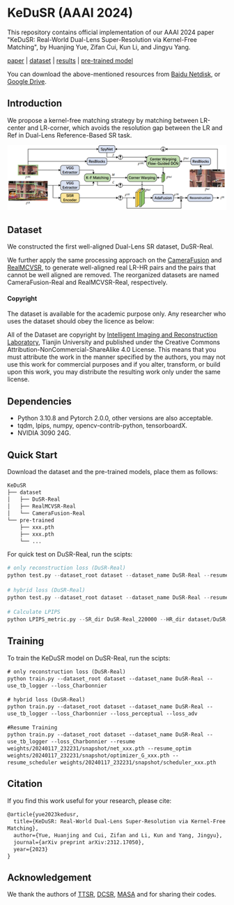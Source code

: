 # KeDuSR (AAAI 2024)
This repository contains official implementation of our AAAI 2024 paper "KeDuSR: Real-World Dual-Lens Super-Resolution via Kernel-Free Matching", by Huanjing Yue, Zifan Cui, Kun Li, and Jingyu Yang.

[paper](https://arxiv.org/abs/2312.17050) | [dataset](https://drive.google.com/file/d/1ByX75-wKriw7a8PBwhUwllcXn2891eqi/view?usp=sharing) | [results](https://drive.google.com/file/d/1SFL7cO_22pSiYDS070gxkpClb6Vg2NPk/view?usp=sharing) | [pre-trained model](https://drive.google.com/file/d/1qpGaIZwh82veJhDHEZGj_dcZv2ao7y6Q/view?usp=sharing)

You can download the above-mentioned resources from [Baidu Netdisk](https://pan.baidu.com/share/init?surl=4bAHsejE1hUAc2ubppqFwQ&pwd=jnjy), or [Google Drive](https://drive.google.com/drive/folders/1kmPrDCNG_F9X9iDhmD4VVIWAeJH6JW1b?usp=sharing). 

## Introduction
We propose a kernel-free matching strategy by matching between LR-center and LR-corner, which avoids the resolution gap between the LR and Ref in Dual-Lens Reference-Based SR task.

![KeDuSR](pics/KeDuSR.png)

## Dataset

We constructed the first well-aligned Dual-Lens SR dataset, DuSR-Real.

We further apply the same processing approach on the [CameraFusion](https://github.com/Tengfei-Wang/DCSR/tree/master) and [RealMCVSR](https://github.com/codeslake/RefVSR), to generate well-aligned real LR-HR pairs and the pairs that cannot be well aligned are removed. The reorganized datasets are named CameraFusion-Real and RealMCVSR-Real, respectively.

#### Copyright

The dataset is available for the academic purpose only. Any researcher who uses the dataset should obey the licence as below:

All of the Dataset are copyright by [Intelligent Imaging and Reconstruction Laboratory](http://tju.iirlab.org/doku.php), Tianjin University and published under the Creative Commons Attribution-NonCommercial-ShareAlike 4.0 License. This means that you must attribute the work in the manner specified by the authors, you may not use this work for commercial purposes and if you alter, transform, or build upon this work, you may distribute the resulting work only under the same license.

## Dependencies

- Python 3.10.8 and Pytorch 2.0.0, other versions are also acceptable.
- tqdm, lpips, numpy, opencv-contrib-python, tensorboardX.
- NVIDIA 3090 24G.

## Quick Start
Download the dataset and the pre-trained models, place them as follows:

```
KeDuSR
├── dataset
│   ├── DuSR-Real
│   ├── RealMCVSR-Real
│   └── CameraFusion-Real
└── pre-trained
    ├── xxx.pth
    ├── xxx.pth
    └── ...
```

For quick test on DuSR-Real, run the scipts:

```python
# only reconstruction loss (DuSR-Real)
python test.py --dataset_root dataset --dataset_name DuSR-Real --resume pre-trained/DuSR-Real_220000.pth

# hybrid loss (DuSR-Real)
python test.py --dataset_root dataset --dataset_name DuSR-Real --resume pre-trained/DuSR-Real_GAN_180000.pth

# Calculate LPIPS
python LPIPS_metric.py --SR_dir DuSR-Real_220000 --HR_dir dataset/DuSR-Real/test/HR

```

## Training

To train the KeDuSR model on DuSR-Real, run the scipts:

```
# only reconstruction loss (DuSR-Real)
python train.py --dataset_root dataset --dataset_name DuSR-Real --use_tb_logger --loss_Charbonnier

# hybrid loss (DuSR-Real)
python train.py --dataset_root dataset --dataset_name DuSR-Real --use_tb_logger --loss_Charbonnier --loss_perceptual --loss_adv

#Resume Training
python train.py --dataset_root dataset --dataset_name DuSR-Real --use_tb_logger --loss_Charbonnier --resume weights/20240117_232231/snapshot/net_xxx.pth --resume_optim weights/20240117_232231/snapshot/optimizer_G_xxx.pth --resume_scheduler weights/20240117_232231/snapshot/scheduler_xxx.pth

```

## Citation

If you find this work useful for your research, please cite:

```
@article{yue2023kedusr,
  title={KeDuSR: Real-World Dual-Lens Super-Resolution via Kernel-Free Matching},
  author={Yue, Huanjing and Cui, Zifan and Li, Kun and Yang, Jingyu},
  journal={arXiv preprint arXiv:2312.17050},
  year={2023}
}
```

## Acknowledgement

We thank the authors of [TTSR](https://github.com/researchmm/TTSR), [DCSR](https://github.com/Tengfei-Wang/DCSR/tree/master), [MASA](https://github.com/dvlab-research/MASA-SR) and for sharing their codes.

